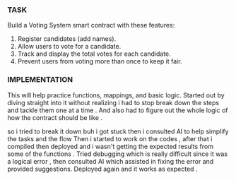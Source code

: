 ### TASK
Build a Voting System smart contract with these features:

1. Register candidates (add names).
2. Allow users to vote for a candidate.
3. Track and display the total votes for each candidate.
4. Prevent users from voting more than once to keep it fair.

### IMPLEMENTATION
This will help practice functions, mappings, and basic logic.
Started out by diving straight into it without realizing i had to stop break down the steps and tackle them one at a time . And also had to figure out the whole logic of how the contract should be like .

so i tried to break it down buh i got stuck then i consulted AI to help simplify the tasks and the flow 
Then i started to work on the codes , after that i compiled then deployed and i wasn't getting the expected results from some of the functions . Tried debugging which is really difficult since it was a logical error , then consulted AI which assisted in fixing the error and provided suggestions. Deployed again and it works as expected .